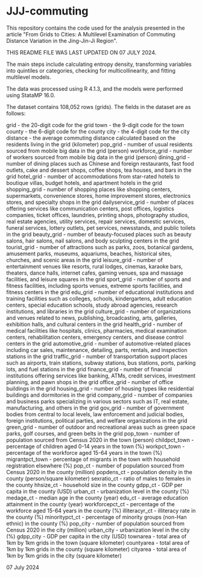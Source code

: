 # JJJ-commuting
This repository contains the code used for the analysis presented in the article "From Grids to Cities: A Multilevel Examination of Commuting Distance Variation in the Jing-Jin-Ji Region".

THIS README FILE WAS LAST UPDATED ON 07 JULY 2024.

The main steps include calculating entropy density, transforming variables into quintiles or categories, checking for multicollinearity, and fitting multilevel models.

The data was processed using R 4.1.3, and the models were performed using StataMP 16.0.

The dataset contains 108,052 rows (grids). The fields in the dataset are as follows:

grid - the 20-digit code for the grid
town - the 9-digit code for the town
county - the 6-digit code for the county
city - the 4-digit code for the city
distance - the average commuting distance calculated based on the residents living in the grid (kilometer)
pop_grid - number of usual residents sourced from mobile big data in the grid (person)
workforce_grid - number of workers sourced from mobile big data in the grid (person)
dining_grid - number of dining places such as Chinese and foreign restaurants, fast food outlets, cake and dessert shops, coffee shops, tea houses, and bars in the grid
hotel_grid - number of accommodations from star-rated hotels to boutique villas, budget hotels, and apartment hotels in the grid
shopping_grid - number of shopping places like shopping centers, supermarkets, convenience stores, home improvement stores, electronics stores, and specialty shops in the grid
dailyservice_grid - number of places offering services like communication centers, post offices, logistics companies, ticket offices, laundries, printing shops, photography studios, real estate agencies, utility services, repair services, domestic services, funeral services, lottery outlets, pet services, newsstands, and public toilets in the grid
beauty_grid - number of beauty-focused places such as beauty salons, hair salons, nail salons, and body sculpting centers in the grid
tourist_grid - number of attractions such as parks, zoos, botanical gardens, amusement parks, museums, aquariums, beaches, historical sites, churches, and scenic areas in the grid
leisure_grid - number of entertainment venues like resorts, rural lodges, cinemas, karaoke bars, theaters, dance halls, internet cafes, gaming venues, spa and massage facilities, and leisure squares in the grid
sport_grid - number of sports and fitness facilities, including sports venues, extreme sports facilities, and fitness centers in the grid
edu_grid - number of educational institutions and training facilities such as colleges, schools, kindergartens, adult education centers, special education schools, study abroad agencies, research institutions, and libraries in the grid
culture_grid - number of organizations and venues related to news, publishing, broadcasting, arts, galleries, exhibition halls, and cultural centers in the grid
health_grid - number of medical facilities like hospitals, clinics, pharmacies, medical examination centers, rehabilitation centers, emergency centers, and disease control centers in the grid
automotive_grid - number of automotive-related places including car sales, maintenance, detailing, parts, rentals, and inspection stations in the grid
traffic_grid - number of transportation support places such as airports, train stations, subway stations, bus stations, ports, parking lots, and fuel stations in the grid
finance_grid - number of financial institutions offering services like banking, ATMs, credit services, investment planning, and pawn shops in the grid
office_grid - number of office buildings in the grid
housing_grid - number of housing types like residential buildings and dormitories in the grid
company_grid - number of companies and business parks specializing in various sectors such as IT, real estate, manufacturing, and others in the grid
gov_grid - number of government bodies from central to local levels, law enforcement and judicial bodies, foreign institutions, political parties, and welfare organizations in the grid
green_grid - number of outdoor and recreational areas such as green space parks, golf courses, and green belts in the grid
pop_town - number of population sourced from Census 2020 in the town (person)
childpct_town - percentage of children aged 0-14 years in the town (%)
workpct_town - percentage of the workforce aged 15-64 years in the town (%)
migrantpct_town - percentage of migrants in the town with household registration elsewhere (%)
pop_ct - number of population sourced from Census 2020 in the county (million)
popdens_ct - population density in the county (person/square kilometer)
sexratio_ct - ratio of males to females in the county
hhsize_ct - household size in the county
gdpp_ct - GDP per capita in the county (USD)
urban_ct - urbanization level in the county (%)
medage_ct - median age in the county (year)
edu_ct - average education attainment in the county (year)
workforcepct_ct - percentage of the workforce aged 15-64 years in the county (%)
illiteracyr_ct - illiteracy rate in the county (%)
minoritypct_ct - percentage of minority groups (non-Han ethnic) in the county (%)
pop_city - number of population sourced from Census 2020 in the city (million)
urban_city - urbanization level in the city (%)
gdpp_city - GDP per capita in the city (USD)
townarea - total area of 1km by 1km grids in the town (square kilometer)
countyarea - total area of 1km by 1km grids in the county (square kilometer)
cityarea - total area of 1km by 1km grids in the city (square kilometer)


07 July 2024
